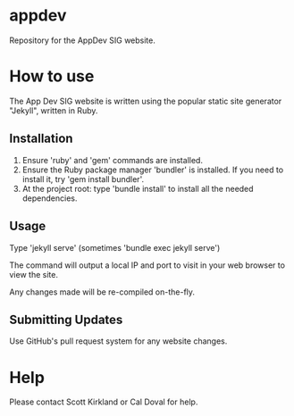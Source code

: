 # appdev

Repository for the AppDev SIG website.

# How to use

The App Dev SIG website is written using the popular static site generator
"Jekyll", written in Ruby.

## Installation

1.  Ensure 'ruby' and 'gem' commands are installed.
2.  Ensure the Ruby package manager 'bundler' is installed. If
    you need to install it, try 'gem install bundler'.
3.  At the project root: type 'bundle install' to install all the needed dependencies.

## Usage

Type 'jekyll serve' (sometimes 'bundle exec jekyll serve')

The command will output a local IP and port to visit in your web browser
to view the site.

Any changes made will be re-compiled on-the-fly.

## Submitting Updates

Use GitHub's pull request system for any website changes.

# Help

Please contact Scott Kirkland or Cal Doval for help.
